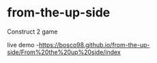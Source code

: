 # from-the-up-side
Construct 2 game



live demo -https://bosco98.github.io/from-the-up-side/From%20the%20up%20side/index
